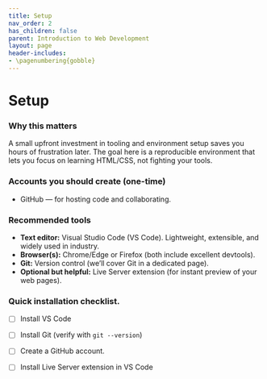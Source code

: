 ```yaml
---
title: Setup
nav_order: 2
has_children: false
parent: Introduction to Web Development
layout: page
header-includes:
- \pagenumbering{gobble}
---
```


# Setup

### Why this matters
A small upfront investment in tooling and environment setup saves you hours of frustration later. The goal here is a reproducible environment that lets you focus on learning HTML/CSS, not fighting your tools.

### Accounts you should create (one-time)
- GitHub — for hosting code and collaborating.

### Recommended tools
- **Text editor:** Visual Studio Code (VS Code). Lightweight, extensible, and widely used in industry.
- **Browser(s):** Chrome/Edge or Firefox (both include excellent devtools).
- **Git:** Version control (we’ll cover Git in a dedicated page).
- **Optional but helpful:** Live Server extension (for instant preview of your web pages).

### Quick installation checklist.
- [ ] Install VS Code
- [ ] Install Git (verify with `git --version`)
- [ ] Create a GitHub account.
- [ ] Install Live Server extension in VS Code



